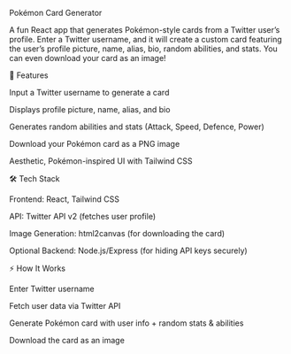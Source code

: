 Pokémon Card Generator

A fun React app that generates Pokémon-style cards from a Twitter user’s profile. Enter a Twitter username, and it will create a custom card featuring the user’s profile picture, name, alias, bio, random abilities, and stats. You can even download your card as an image!

🌟 Features

Input a Twitter username to generate a card

Displays profile picture, name, alias, and bio

Generates random abilities and stats (Attack, Speed, Defence, Power)

Download your Pokémon card as a PNG image

Aesthetic, Pokémon-inspired UI with Tailwind CSS

🛠️ Tech Stack

Frontend: React, Tailwind CSS

API: Twitter API v2 (fetches user profile)

Image Generation: html2canvas (for downloading the card)

Optional Backend: Node.js/Express (for hiding API keys securely)

⚡ How It Works

Enter Twitter username

Fetch user data via Twitter API

Generate Pokémon card with user info + random stats & abilities

Download the card as an image


